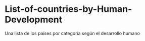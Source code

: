 # List-of-countries-by-Human-Development
Una lista de los países por categoría según el desarrollo humano
